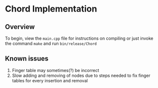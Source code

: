 # Chord Implementation

## Overview
To begin, view the `main.cpp` file for instructions on compiling
or just invoke the command `make` and run `bin/release/Chord`

## Known issues
1. Finger table may sometimes(?) be incorrect
2. Slow adding and removing of nodes due to steps needed to
   fix finger tables for every insertion and removal
